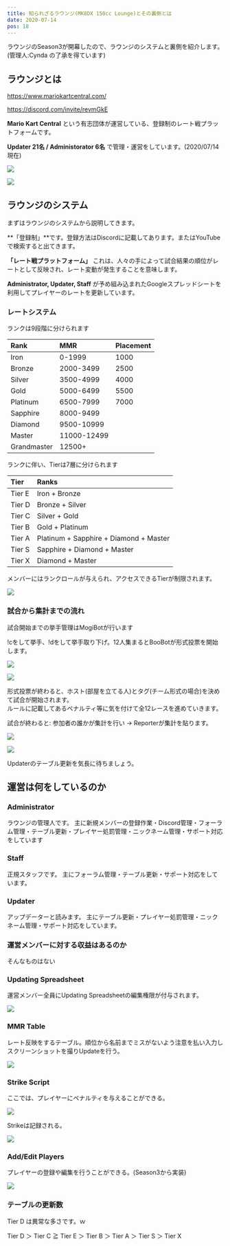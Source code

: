 ```yaml
---
title: 知られざるラウンジ(MK8DX 150cc Lounge)とその裏側とは
date: 2020-07-14
pos: 18
---
```


ラウンジのSeason3が開幕したので、ラウンジのシステムと裏側を紹介します。(管理人:Cynda の了承を得ています)

## ラウンジとは

https://www.mariokartcentral.com/

https://discord.com/invite/revmGkE

**Mario Kart Central** という有志団体が運営している、登録制のレート戦プラットフォームです。

**Updater 21名 / Administorator 6名** で管理・運営をしています。(2020/07/14 現在)　

![](https://i.imgur.com/f9U2rYs.png)

![](https://i.imgur.com/SeLqJnj.png)

## ラウンジのシステム

まずはラウンジのシステムから説明してきます。

**「登録制」**です。登録方法はDiscordに記載してあります。またはYouTubeで検索すると出てきます。

**「レート戦プラットフォーム」** これは、人々の手によって試合結果の順位がレートとして反映され、レート変動が発生することを意味します。

**Administrator, Updater, Staff** が予め組み込まれたGoogleスプレッドシートを利用してプレイヤーのレートを更新しています。

### レートシステム

ランクは9段階に分けられます

Rank | MMR | Placement
:--- | :---  | :---
Iron | 0-1999 | 1000
Bronze | 2000-3499 | 2500
Silver | 3500-4999 | 4000
Gold | 5000-6499 | 5500
Platinum | 6500-7999 | 7000
Sapphire| 8000-9499 
Diamond |9500-10999
Master |11000-12499
Grandmaster | 12500+

ランクに伴い、Tierは7層に分けられます

Tier | Ranks
:--- | :--
Tier E | Iron + Bronze
Tier D | Bronze + Silver
Tier C | Silver + Gold
Tier B | Gold + Platinum
Tier A | Platinum + Sapphire + Diamond + Master
Tier S | Sapphire + Diamond + Master
Tier X | Diamond + Master

メンバーにはランクロールが与えられ、アクセスできるTierが制限されます。

![](https://i.imgur.com/XItKrOl.png)

### 試合から集計までの流れ

試合開始までの挙手管理はMogiBotが行います

!cをして挙手、!dをして挙手取り下げ。12人集まるとBooBotが形式投票を開始します。<br/>

![](https://i.imgur.com/9o50obk.png)

![](https://i.imgur.com/y6YUdB5.png)

形式投票が終わると、ホスト(部屋を立てる人)とタグ(チーム形式の場合)を決めて試合が開始されます。<br/>
ルールに記載してあるペナルティ等に気を付けて全12レースを進めていきます。

試合が終わると: 参加者の誰かが集計を行い → Reporterが集計を貼ります。

![](https://i.imgur.com/y9r4WkO.png)

![](https://i.imgur.com/XgjOKmu.png)

Updaterのテーブル更新を気長に待ちましょう。

## 運営は何をしているのか 

### Administrator
ラウンジの管理人です。
主に新規メンバーの登録作業・Discord管理・フォーラム管理・テーブル更新・プレイヤー処罰管理・ニックネーム管理・サポート対応をしています

### Staff
正規スタッフです。
主にフォーラム管理・テーブル更新・サポート対応をしています。

### Updater
アップデーターと読みます。
主にテーブル更新・プレイヤー処罰管理・ニックネーム管理・サポート対応をしています。

### 運営メンバーに対する収益はあるのか
そんなものはない

### Updating Spreadsheet
運営メンバー全員にUpdating Spreadsheetの編集権限が付与されます。

![](https://i.imgur.com/d5saZLj.png)

### MMR Table
レート反映をするテーブル。順位から名前までミスがないよう注意を払い入力しスクリーンショットを撮りUpdateを行う。

![](https://i.imgur.com/lukZB6Y.png)

### Strike Script
ここでは、プレイヤーにペナルティを与えることができる。

![](https://i.imgur.com/VxZrfxv.png)

Strikeは記録される。

![](https://i.imgur.com/zsaYopU.png)

### Add/Edit Players
プレイヤーの登録や編集を行うことができる。(Season3から実装)

![](https://i.imgur.com/Hg3zPyW.png)

### テーブルの更新数
Tier D は異常な多さです。ｗ

Tier D ＞ Tier C ≧ Tier E ＞ Tier B ＞ Tier A ＞ Tier S ＞ Tier X

## 
